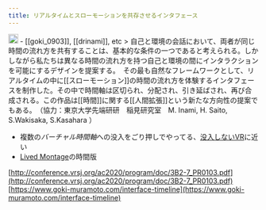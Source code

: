 ```yaml
---
title: リアルタイムとスローモーションを共存させるインタフェース
---
```


<img src='https://scrapbox.io/api/pages/blu3mo-public/public/icon' alt='public.icon' height="19.5"/>
- [[goki_0903]], [[drinami]], etc
> 自己と環境の会話において、両者が同じ時間の流れ方を共有することは、基本的な条件の一つであると考えられる。しかしながら私たちは異なる時間の流れ方を持つ自己と環境の間にインタラクションを可能にするデザインを提案する。　その最も自然なフレームワークとして、リアルタイムの中に[[スローモーション]]の時間の流れ方を体験するインタフェースを制作した。その中で時間軸は区切られ、分配され、引き延ばされ、再び合成される。この作品は[[時間]]に関する[[人間拡張]]という新たな方向性の提案でもある。　（協力：東京大学先端研研　稲見研究室　M. Inami, H. Saito, S.Wakisaka, S.Kasahara ）

* 複数の*バーチャル時間軸*への没入をごり押しでやってる、[没入しないVR](%E6%B2%A1%E5%85%A5%E3%81%97%E3%81%AA%E3%81%84VR.md)に近い
* [Lived Montage](Lived%20Montage.md)の時間版

[http://conference.vrsj.org/ac2020/program/doc/3B2-7_PR0103.pdf](http://conference.vrsj.org/ac2020/program/doc/3B2-7_PR0103.pdf)
[https://www.goki-muramoto.com/interface-timeline](https://www.goki-muramoto.com/interface-timeline)
